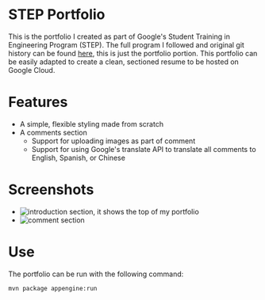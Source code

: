 # STEP Portfolio

This is the portfolio I created as part of Google's Student Training in
Engineering Program (STEP). The full program I followed and original git history
can be found [here](https://github.com/Anthony-Fiddes/step-project), this is
just the portfolio portion. This portfolio can be easily adapted to create a
clean, sectioned resume to be hosted on Google Cloud.

# Features

- A simple, flexible styling made from scratch
- A comments section
  - Support for uploading images as part of comment
  - Support for using Google's translate API to translate all comments to
    English, Spanish, or Chinese

# Screenshots

- ![introduction section, it shows the top of my portfolio](https://user-images.githubusercontent.com/11233666/88747026-f2707580-d11b-11ea-9678-ee10de6d9947.png)
- ![comment section](https://user-images.githubusercontent.com/11233666/88747227-5a26c080-d11c-11ea-8980-d6617d165e1c.png)

# Use

The portfolio can be run with the following command:

```bash
mvn package appengine:run
```
